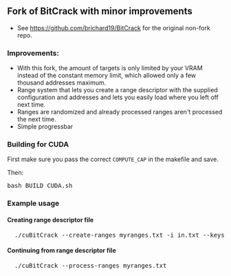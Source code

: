 ## Fork of BitCrack with minor improvements

- See https://github.com/brichard19/BitCrack for the original non-fork repo.

### Improvements:

- With this fork, the amount of targets is only limited by your VRAM instead of the constant memory limit, which allowed only a few thousand addresses maximum.
- Range system that lets you create a range descriptor with the supplied configuration and addresses and lets you easily load where you left off next time.
- Ranges are randomized and already processed ranges aren't processed the next time.
- Simple progressbar

### Building for CUDA

First make sure you pass the correct <code>COMPUTE_CAP</code> in the makefile and save.

Then:

<pre>bash BUILD_CUDA.sh</pre>

### Example usage

#### Creating range descriptor file

<pre>
  ./cuBitCrack --create-ranges myranges.txt -i in.txt --keyspace 0x1:0xFFFFFFFFFFFFFFFF --range-size 0xFFFFFFFFF
</pre>

#### Continuing from range descriptor file
<pre>
  ./cuBitCrack --process-ranges myranges.txt
</pre>
